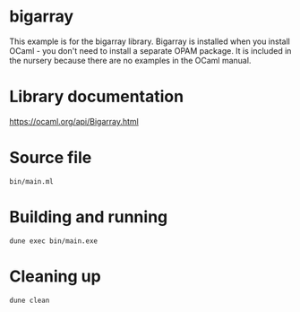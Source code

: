 # bigarray

This example is for the bigarray library. Bigarray is installed when you
install OCaml - you don't need to install a separate OPAM package. It is
included in the nursery because there are no examples in the OCaml manual.

# Library documentation

https://ocaml.org/api/Bigarray.html

# Source file

`bin/main.ml`

# Building and running

`dune exec bin/main.exe`

# Cleaning up

`dune clean`
